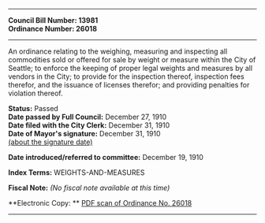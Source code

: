 * * * * *  
  
**Council Bill Number: [](#h0)[](#h2)13981**   
**Ordinance Number: 26018**  
  
* * * * *  
  
An ordinance relating to the weighing, measuring and inspecting all commodities sold or offered for sale by weight or measure within the City of Seattle; to enforce the keeping of proper legal weights and measures by all vendors in the City; to provide for the inspection thereof, inspection fees therefor, and the issuance of licenses therefor; and providing penalties for violation thereof.  
  
**Status:** Passed   
**Date passed by Full Council:** December 27, 1910   
**Date filed with the City Clerk:** December 31, 1910   
**Date of Mayor's signature:** December 31, 1910   
[(about the signature date)](/~public/approvaldate.htm)   
  
  
**Date introduced/referred to committee:** December 19, 1910   
  
**Index Terms:** WEIGHTS-AND-MEASURES  
  
**Fiscal Note:** *(No fiscal note available at this time)*  
  
**Electronic Copy: ** [PDF scan of Ordinance No. 26018](/~archives/Ordinances/Ord_26018.pdf)  
  
* * * * *  
